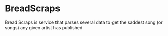 # BreadScraps
Bread Scraps is service that parses several data to get the saddest song (or songs) any given artist has published
